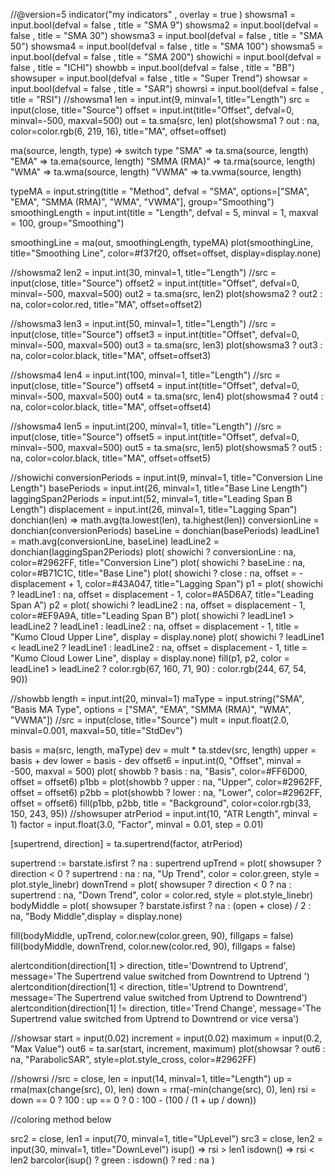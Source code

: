 //@version=5
indicator("my indicators" , overlay = true )
showsma1 = input.bool(defval = false , title = "SMA 9")
showsma2 = input.bool(defval = false , title = "SMA 30")
showsma3 = input.bool(defval = false , title = "SMA 50")
showsma4 = input.bool(defval = false , title = "SMA 100")
showsma5 = input.bool(defval = false , title = "SMA 200")
showichi = input.bool(defval = false , title = "ICHI")
showbb = input.bool(defval = false , title = "BB")
showsuper = input.bool(defval = false , title = "Super Trend")
showsar = input.bool(defval = false , title = "SAR")
showrsi = input.bool(defval = false , title = "RSI")
//showsma1
len = input.int(9, minval=1, title="Length")
src = input(close, title="Source")
offset = input.int(title="Offset", defval=0, minval=-500, maxval=500)
out = ta.sma(src, len)
plot(showsma1 ? out : na, color=color.rgb(6, 219, 16), title="MA", offset=offset)

ma(source, length, type) =>
    switch type
        "SMA" => ta.sma(source, length)
        "EMA" => ta.ema(source, length)
        "SMMA (RMA)" => ta.rma(source, length)
        "WMA" => ta.wma(source, length)
        "VWMA" => ta.vwma(source, length)

typeMA = input.string(title = "Method", defval = "SMA", options=["SMA", "EMA", "SMMA (RMA)", "WMA", "VWMA"], group="Smoothing")
smoothingLength = input.int(title = "Length", defval = 5, minval = 1, maxval = 100, group="Smoothing")

smoothingLine = ma(out, smoothingLength, typeMA)
plot(smoothingLine, title="Smoothing Line", color=#f37f20, offset=offset, display=display.none)

//showsma2
len2 = input.int(30, minval=1, title="Length")
//src = input(close, title="Source")
offset2 = input.int(title="Offset", defval=0, minval=-500, maxval=500)
out2 = ta.sma(src, len2)
plot(showsma2 ? out2 : na, color=color.red, title="MA", offset=offset2)

//showsma3
len3 = input.int(50, minval=1, title="Length")
//src = input(close, title="Source")
offset3 = input.int(title="Offset", defval=0, minval=-500, maxval=500)
out3 = ta.sma(src, len3)
plot(showsma3 ? out3 : na, color=color.black, title="MA", offset=offset3)

//showsma4
len4 = input.int(100, minval=1, title="Length")
//src = input(close, title="Source")
offset4 = input.int(title="Offset", defval=0, minval=-500, maxval=500)
out4 = ta.sma(src, len4)
plot(showsma4 ? out4 : na, color=color.black, title="MA", offset=offset4)

//showsma4
len5 = input.int(200, minval=1, title="Length")
//src = input(close, title="Source")
offset5 = input.int(title="Offset", defval=0, minval=-500, maxval=500)
out5 = ta.sma(src, len5)
plot(showsma5 ? out5 : na, color=color.black, title="MA", offset=offset5)

//showichi
conversionPeriods = input.int(9, minval=1, title="Conversion Line Length")
basePeriods = input.int(26, minval=1, title="Base Line Length")
laggingSpan2Periods = input.int(52, minval=1, title="Leading Span B Length")
displacement = input.int(26, minval=1, title="Lagging Span")
donchian(len) => math.avg(ta.lowest(len), ta.highest(len))
conversionLine = donchian(conversionPeriods)
baseLine = donchian(basePeriods)
leadLine1 = math.avg(conversionLine, baseLine)
leadLine2 = donchian(laggingSpan2Periods)
plot( showichi ? conversionLine : na, color=#2962FF, title="Conversion Line")
plot( showichi ? baseLine : na, color=#B71C1C, title="Base Line")
plot( showichi ? close : na, offset = -displacement + 1, color=#43A047, title="Lagging Span")
p1 = plot( showichi ? leadLine1 : na, offset = displacement - 1, color=#A5D6A7,
  title="Leading Span A")
p2 = plot( showichi ? leadLine2 : na, offset = displacement - 1, color=#EF9A9A,
  title="Leading Span B")
plot( showichi ? leadLine1 > leadLine2 ? leadLine1 : leadLine2 : na, offset = displacement - 1, title = "Kumo Cloud Upper Line", display = display.none) 
plot( showichi ? leadLine1 < leadLine2 ? leadLine1 : leadLine2 : na, offset = displacement - 1, title = "Kumo Cloud Lower Line", display = display.none) 
fill(p1, p2, color = leadLine1 > leadLine2 ? color.rgb(67, 160, 71, 90) : color.rgb(244, 67, 54, 90))

//showbb
length = input.int(20, minval=1)
maType = input.string("SMA", "Basis MA Type", options = ["SMA", "EMA", "SMMA (RMA)", "WMA", "VWMA"])
//src = input(close, title="Source")
mult = input.float(2.0, minval=0.001, maxval=50, title="StdDev")


basis = ma(src, length, maType)
dev = mult * ta.stdev(src, length)
upper = basis + dev
lower = basis - dev
offset6 = input.int(0, "Offset", minval = -500, maxval = 500)
plot( showbb ? basis : na, "Basis", color=#FF6D00, offset = offset6)
p1bb = plot(showbb ? upper : na, "Upper", color=#2962FF, offset = offset6)
p2bb = plot(showbb ? lower : na, "Lower", color=#2962FF, offset = offset6)
fill(p1bb, p2bb, title = "Background", color=color.rgb(33, 150, 243, 95))
//showsuper
atrPeriod = input.int(10,    "ATR Length", minval = 1)
factor =    input.float(3.0, "Factor",     minval = 0.01, step = 0.01)

[supertrend, direction] = ta.supertrend(factor, atrPeriod)

supertrend := barstate.isfirst ? na : supertrend
upTrend =    plot( showsuper ? direction < 0 ? supertrend : na : na, "Up Trend",   color = color.green, style = plot.style_linebr)
downTrend =  plot( showsuper ? direction < 0 ? na : supertrend : na, "Down Trend", color = color.red,   style = plot.style_linebr)
bodyMiddle = plot( showsuper ? barstate.isfirst ? na : (open + close) / 2 : na, "Body Middle",display = display.none)

fill(bodyMiddle, upTrend,   color.new(color.green, 90), fillgaps = false)
fill(bodyMiddle, downTrend, color.new(color.red,   90), fillgaps = false)

alertcondition(direction[1] > direction, title='Downtrend to Uptrend', message='The Supertrend value switched from Downtrend to Uptrend ')
alertcondition(direction[1] < direction, title='Uptrend to Downtrend', message='The Supertrend value switched from Uptrend to Downtrend')
alertcondition(direction[1] != direction, title='Trend Change', message='The Supertrend value switched from Uptrend to Downtrend or vice versa')


//showsar
start = input(0.02)
increment = input(0.02)
maximum = input(0.2, "Max Value")
out6 = ta.sar(start, increment, maximum)
plot(showsar ? out6 : na, "ParabolicSAR", style=plot.style_cross, color=#2962FF)

//showrsi
//src = close, len = input(14, minval=1, title="Length")
up = rma(max(change(src), 0), len)
down = rma(-min(change(src), 0), len)
rsi = down == 0 ? 100 : up == 0 ? 0 : 100 - (100 / (1 + up / down))

//coloring method below

src2 = close, len1 = input(70, minval=1, title="UpLevel")
src3 = close, len2 = input(30, minval=1, title="DownLevel")
isup() => rsi > len1
isdown() => rsi < len2
barcolor(isup() ? green : isdown() ? red : na )
